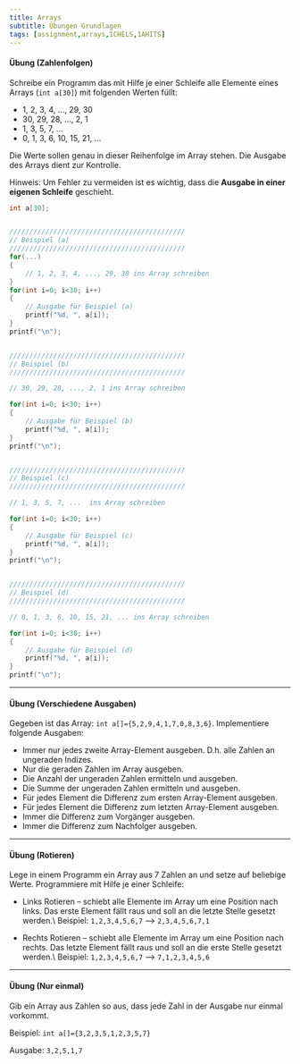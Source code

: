 ```yaml
---
title: Arrays
subtitle: Übungen Grundlagen
tags: [assignment,arrays,1CHELS,1AHITS]
---
```


#### Übung (Zahlenfolgen)

Schreibe ein Programm das mit Hilfe je einer Schleife alle Elemente eines Arrays (`int a[30]`) mit folgenden Werten füllt:

- 1, 2, 3, 4, ..., 29, 30
- 30, 29, 28, ..., 2, 1
- 1, 3, 5, 7, ...
- 0, 1, 3, 6, 10, 15, 21, ...

Die Werte sollen genau in dieser Reihenfolge im Array stehen. Die Ausgabe des Arrays dient zur Kontrolle.


Hinweis: Um Fehler zu vermeiden ist es wichtig, dass die **Ausgabe in einer eigenen Schleife** geschieht.
```c
int a[30];


////////////////////////////////////////////
// Beispiel (a)
////////////////////////////////////////////
for(...)
{
	// 1, 2, 3, 4, ..., 29, 30 ins Array schreiben
}
for(int i=0; i<30; i++)
{
	// Ausgabe für Beispiel (a)
	printf("%d, ", a[i]);
}
printf("\n");


////////////////////////////////////////////
// Beispiel (b)
////////////////////////////////////////////

// 30, 29, 28, ..., 2, 1 ins Array schreiben

for(int i=0; i<30; i++)
{
	// Ausgabe für Beispiel (b)
	printf("%d, ", a[i]);
}
printf("\n");


////////////////////////////////////////////
// Beispiel (c)
////////////////////////////////////////////

// 1, 3, 5, 7, ...  ins Array schreiben

for(int i=0; i<30; i++)
{
	// Ausgabe für Beispiel (c)
	printf("%d, ", a[i]);
}
printf("\n");


////////////////////////////////////////////
// Beispiel (d)
////////////////////////////////////////////

// 0, 1, 3, 6, 10, 15, 21, ... ins Array schreiben

for(int i=0; i<30; i++)
{
	// Ausgabe für Beispiel (d)
	printf("%d, ", a[i]);
}
printf("\n");


```



---

#### Übung (Verschiedene Ausgaben)

Gegeben ist das Array: `int a[]={5,2,9,4,1,7,0,8,3,6}`.
 Implementiere folgende Ausgaben:

- Immer nur jedes zweite Array-Element ausgeben. D.h. alle Zahlen an ungeraden Indizes.
- Nur die geraden Zahlen im Array ausgeben.
- Die Anzahl der ungeraden Zahlen ermitteln und ausgeben.
- Die Summe der ungeraden Zahlen ermitteln und ausgeben.
- Für jedes Element die Differenz zum ersten Array-Element ausgeben.
- Für jedes Element die Differenz zum letzten Array-Element ausgeben.
- Immer die Differenz zum Vorgänger ausgeben.
- Immer die Differenz zum Nachfolger ausgeben.



---

#### Übung (Rotieren)

Lege in einem Programm ein Array aus 7 Zahlen an und setze auf beliebige Werte.
Programmiere mit Hilfe je einer Schleife:

- Links Rotieren – schiebt alle Elemente im Array um eine Position nach links. 
Das erste Element fällt raus und soll an die letzte Stelle gesetzt werden.\\
Beispiel: `1,2,3,4,5,6,7` ⟶ `2,3,4,5,6,7,1` 

- Rechts Rotieren – schiebt alle Elemente im Array um eine Position nach rechts. 
Das letzte Element fällt raus und soll an die erste Stelle gesetzt werden.\\
Beispiel: `1,2,3,4,5,6,7` ⟶ `7,1,2,3,4,5,6`

---
#### Übung (Nur einmal)

Gib ein Array aus Zahlen so aus, dass jede Zahl in der Ausgabe nur einmal vorkommt.

Beispiel: `int a[]={3,2,3,5,1,2,3,5,7}`

Ausgabe: `3,2,5,1,7`


